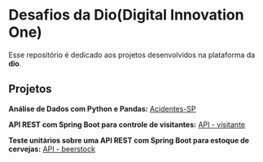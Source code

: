 # Desafios da Dio(Digital Innovation One)
Esse repositório é dedicado aos projetos desenvolvidos na plataforma da **dio**.

## Projetos

**Análise de Dados com Python e Pandas:** [Acidentes-SP](https://github.com/D-Morais/dio-desafios-github/blob/main/An%C3%A1lise%20de%20dados/Acidentes_SP.ipynb)

**API REST com Spring Boot para controle de visitantes:** [API - visitante](https://github.com/D-Morais/dio-desafios-github/tree/main/API%20-%20visitante)

**Teste unitários sobre uma API REST com Spring Boot para estoque de cervejas:** [API - beerstock](https://github.com/D-Morais/dio-desafios-github/tree/main/API%20-%20beerstock)

